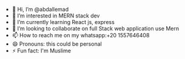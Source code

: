 - 👋 Hi, I’m @abdallemad
- 👀 I’m interested in MERN stack dev
- 🌱 I’m currently learning React js, express
- 💞️ I’m looking to collaborate on full Stack web application use Mern
- 📫 How to reach me on my whatsapp:+20 1557646408
- 😄 Pronouns: this could be personal
- ⚡ Fun fact: I'm Muslime

<!---
abdallemad/abdallemad is a ✨ special ✨ repository because its `README.md` (this file) appears on your GitHub profile.
You can click the Preview link to take a look at your changes.
--->
